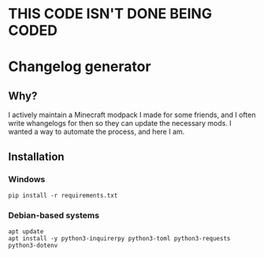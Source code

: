 # THIS CODE ISN'T DONE BEING CODED

# Changelog generator
## Why?
I actively maintain a Minecraft modpack I made for some friends, and I often write whangelogs for then so they can update the necessary mods. I wanted a way to automate the process, and here I am.

## Installation
### Windows
`pip install -r requirements.txt`

### Debian-based systems

```
apt update
apt install -y python3-inquirerpy python3-toml python3-requests python3-dotenv
```